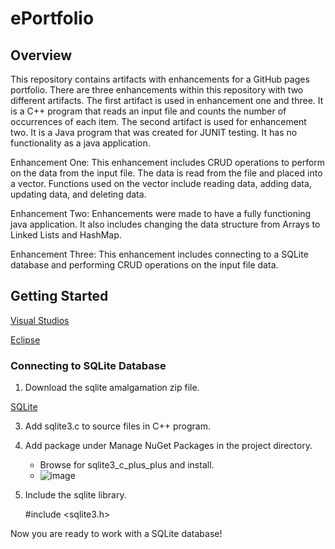 # ePortfolio

## Overview

This repository contains artifacts with enhancements for a GitHub pages portfolio. There are three enhancements within this repository with two different artifacts. The first artifact is used in enhancement one and three. It is a C++ program that reads an input file and counts the number of occurrences of each item. The second artifact is used for enhancement two. It is a Java program that was created for JUNIT testing. It has no functionality as a java application.  

Enhancement One: This enhancement includes CRUD operations to perform on the data from the input file. The data is read from the file and placed into a vector. Functions used on the vector include reading data, adding data, updating data, and deleting data.    

Enhancement Two: Enhancements were made to have a fully functioning java application. It also includes changing the data structure from Arrays to Linked Lists and HashMap.   

Enhancement Three: This enhancement includes connecting to a SQLite database and performing CRUD operations on the input file data.   


## Getting Started   

[Visual Studios](https://visualstudio.microsoft.com/)   

[Eclipse](https://eclipseide.org/)   

### Connecting to SQLite Database

1. Download the sqlite amalgamation zip file.
   
[SQLite](https://sqlite.org/download.html)   

3. Add sqlite3.c to source files in C++ program.
4. Add package under Manage NuGet Packages in the project directory.
    - Browse for sqlite3_c_plus_plus and install.
    - ![image](https://github.com/user-attachments/assets/16ce48e2-df2e-4da2-bcda-59aef62c36c3)

5. Include the sqlite library.
   
   #include <sqlite3.h>
   
Now you are ready to work with a SQLite database!






 

